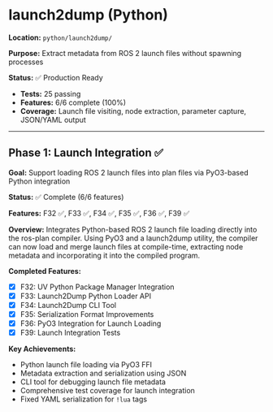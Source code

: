 # launch2dump (Python)

**Location:** `python/launch2dump/`

**Purpose:** Extract metadata from ROS 2 launch files without spawning processes

**Status:** ✅ Production Ready
- **Tests:** 25 passing
- **Features:** 6/6 complete (100%)
- **Coverage:** Launch file visiting, node extraction, parameter capture, JSON/YAML output

---

## Phase 1: Launch Integration ✅

**Goal:** Support loading ROS 2 launch files into plan files via PyO3-based Python integration

**Status:** ✅ Complete (6/6 features)

**Features:** F32 ✅, F33 ✅, F34 ✅, F35 ✅, F36 ✅, F39 ✅

**Overview:** Integrates Python-based ROS 2 launch file loading directly into the ros-plan compiler. Using PyO3 and a launch2dump utility, the compiler can now load and merge launch files at compile-time, extracting node metadata and incorporating it into the compiled program.

**Completed Features:**
- [X] F32: UV Python Package Manager Integration
- [X] F33: Launch2Dump Python Loader API
- [X] F34: Launch2Dump CLI Tool
- [X] F35: Serialization Format Improvements
- [X] F36: PyO3 Integration for Launch Loading
- [X] F39: Launch Integration Tests

**Key Achievements:**
- Python launch file loading via PyO3 FFI
- Metadata extraction and serialization using JSON
- CLI tool for debugging launch file metadata
- Comprehensive test coverage for launch integration
- Fixed YAML serialization for `!lua` tags
